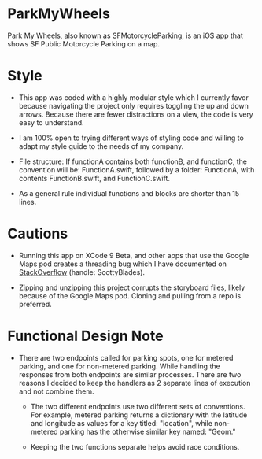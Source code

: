 # ParkMyWheels
Park My Wheels, also known as SFMotorcycleParking, is an iOS app that shows SF Public Motorcycle Parking on a map.

# Style
- This app was coded with a highly modular style which I currently favor because navigating the project only requires toggling the up and down arrows. Because there are fewer distractions on a view, the code is very easy to understand.

- I am 100% open to trying different ways of styling code and willing to adapt my style guide to the needs of my company. 

- File structure: If functionA contains both functionB, and functionC, the convention will be: FunctionA.swift, followed by a folder: FunctionA, with contents FunctionB.swift, and FunctionC.swift. 

- As a general rule individual functions and blocks are shorter than 15 lines. 


# Cautions
- Running this app on XCode 9 Beta, and other apps that use the Google Maps pod creates a threading bug which I have documented on [StackOverflow](https://stackoverflow.com/questions/44767778/main-thread-checker-ui-api-called-on-a-background-thread-uiapplication-appli/45913510#45913510) (handle: ScottyBlades).

- Zipping and unzipping this project corrupts the storyboard files, likely because of the Google Maps pod. Cloning and pulling from a repo is preferred. 

# Functional Design Note
- There are two endpoints called for parking spots, one for metered parking, and one for non-metered parking.  While handling the responses from both endpoints are similar processes.  There are two reasons I decided to keep the handlers as 2 separate lines of execution and not combine them.  

  - The two different endpoints use two different sets of conventions.  For example, metered parking returns a dictionary with the latitude and longitude as values for a key titled: "location", while non-metered parking has the otherwise similar key named: "Geom." 
  
  - Keeping the two functions separate helps avoid race conditions. 
